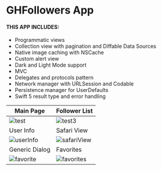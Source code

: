 # GHFollowers App

#### THIS APP INCLUDES:
- Programmatic views
- Collection view with pagination and Diffable Data Sources
- Native image caching with NSCache
- Custom alert view
- Dark and Light Mode support
- MVC
- Delegates and protocols pattern
- Network manager with URLSession and Codable
- Persistence manager for UserDefaults
- Swift 5 result type and error handling

| Main Page | Follower List|
| ------------- | ------------- |
| ![test](https://user-images.githubusercontent.com/45595606/211367894-91ee58b6-6cd4-4cb1-ae6f-6171645a134c.png)  | ![test3](https://user-images.githubusercontent.com/45595606/211368440-6e97032b-eaa6-4093-9e10-553fad370946.png) |
| User Info | Safari View |
| ![userInfo](https://user-images.githubusercontent.com/45595606/211369317-431c78ee-3fea-48bf-82f3-d124f09c294b.png) | ![safariView](https://user-images.githubusercontent.com/45595606/211369485-5047a4ce-c189-4c7f-9d32-200d55ead989.png) |
| Generic Dialog | Favorites |
| ![favorite](https://user-images.githubusercontent.com/45595606/211369986-b728519e-d5ef-4f37-aa89-3acee8897535.png) | ![favorites](https://user-images.githubusercontent.com/45595606/211370138-7bf03af2-d8bc-4a18-9f9e-31c058e12f30.png) |








